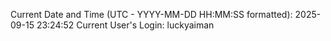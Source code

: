 Current Date and Time (UTC - YYYY-MM-DD HH:MM:SS formatted): 2025-09-15 23:24:52
Current User's Login: luckyaiman
